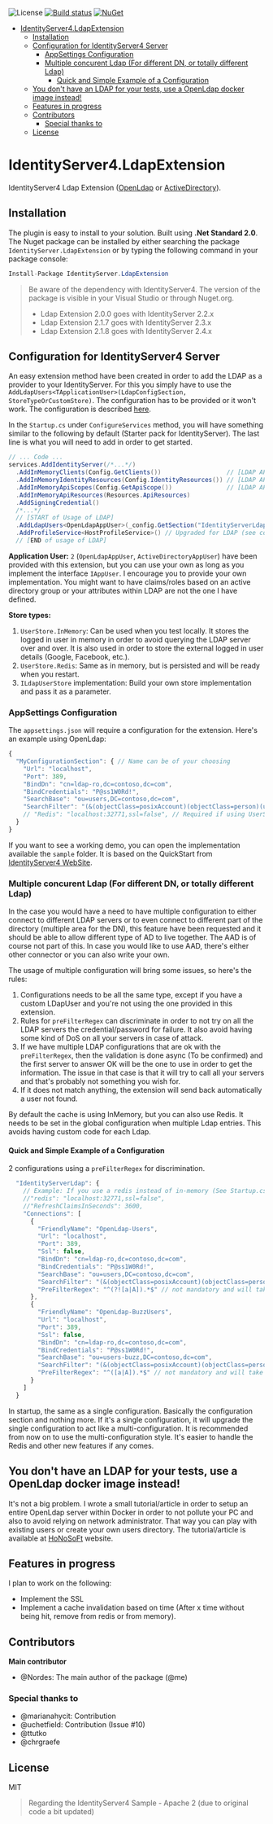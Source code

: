 ![License](https://img.shields.io/github/license/mashape/apistatus.svg)
[![Build status](https://ci.appveyor.com/api/projects/status/k26pepb32vka29w2/branch/master?svg=true)](https://ci.appveyor.com/project/Nordes/identityserver4-ldapextension/branch/master)
[![NuGet](https://img.shields.io/nuget/v/IdentityServer.LdapExtension.svg)](https://www.nuget.org/packages/IdentityServer.LdapExtension/)

- [IdentityServer4.LdapExtension](#identityserver4ldapextension)
  - [Installation](#installation)
  - [Configuration for IdentityServer4 Server](#configuration-for-identityserver4-server)
    - [AppSettings Configuration](#appsettings-configuration)
    - [Multiple concurent Ldap (For different DN, or totally different Ldap)](#multiple-concurent-ldap-for-different-dn-or-totally-different-ldap)
      - [Quick and Simple Example of a Configuration](#quick-and-simple-example-of-a-configuration)
  - [You don't have an LDAP for your tests, use a OpenLdap docker image instead!](#you-dont-have-an-ldap-for-your-tests-use-a-openldap-docker-image-instead)
  - [Features in progress](#features-in-progress)
  - [Contributors](#contributors)
    - [Special thanks to](#special-thanks-to)
  - [License](#license)

# IdentityServer4.LdapExtension
IdentityServer4 Ldap Extension ([OpenLdap](https://www.openldap.org/) or [ActiveDirectory](https://en.wikipedia.org/wiki/Active_Directory)).

## Installation
The plugin is easy to install to your solution. Built using **.Net Standard 2.0**. The Nuget package can be installed by either searching the package `IdentityServer.LdapExtension` or by typing the following command in your package console:

```csharp
Install-Package IdentityServer.LdapExtension
```

> Be aware of the dependency with IdentityServer4. The version of the package is visible in your Visual Studio or through Nuget.org.
> - Ldap Extension 2.0.0 goes with IdentityServer 2.2.x 
> - Ldap Extension 2.1.7 goes with IdentityServer 2.3.x 
> - Ldap Extension 2.1.8 goes with IdentityServer 2.4.x

## Configuration for IdentityServer4 Server
An easy extension method have been created in order to add the LDAP as a provider to your IdentityServer. For this you simply have to use the `AddLdapUsers<TApplicationUser>(LdapConfigSection, StoreTypeOrCustomStore)`. The configuration has to be provided or it won't work. The configuration is described [here](#appsettings-configuration).

In the `Startup.cs` under `ConfigureServices` method, you will have something similar to the following by default (Starter pack for IdentityServer). The last line is what you will need to add in order to get started.

```csharp
// ... Code ...
services.AddIdentityServer(/*...*/)
  .AddInMemoryClients(Config.GetClients())                  // [LDAP API Example]
  .AddInMemoryIdentityResources(Config.IdentityResources()) // [LDAP API Example]
  .AddInMemoryApiScopes(Config.GetApiScope())               // [LDAP API Example]
  .AddInMemoryApiResources(Resources.ApiResources)
  .AddSigningCredential()
  /*...*/
  // [START of Usage of LDAP]
  .AddLdapUsers<OpenLdapAppUser>(_config.GetSection("IdentityServerLdap"), UserStore.InMemory)
  .AddProfileService<HostProfileService>() // Upgraded for LDAP (see code in project class for details).
  // [END of usage of LDAP]

```

**Application User:** `2` (`OpenLdapAppUser`, `ActiveDirectoryAppUser`) have been provided with this extension, but you can use your own as long as you implement the interface `IAppUser`. I encourage you to provide your own implementation. You might want to have claims/roles based on an active directory group or your attributes within LDAP are not the one I have defined.

**Store types:**
1. `UserStore.InMemory`: Can be used when you test locally. It stores the logged in user in memory in order to avoid querying the LDAP server over and over. It is also used in order to store the external logged in user details (Google, Facebook, etc.).
2. `UserStore.Redis`: Same as in memory, but is persisted and will be ready when you restart.
3. `ILdapUserStore` implementation: Build your own store implementation and pass it as a parameter.

### AppSettings Configuration
The `appsettings.json` will require a configuration for the extension. Here's an example using OpenLdap:

```javascript
{
  "MyConfigurationSection": { // Name can be of your choosing
    "Url": "localhost",
    "Port": 389,
    "BindDn": "cn=ldap-ro,dc=contoso,dc=com",
    "BindCredentials": "P@ss1W0Rd!",
    "SearchBase": "ou=users,DC=contoso,dc=com",
    "SearchFilter": "(&(objectClass=posixAccount)(objectClass=person)(uid={0}))"
    // "Redis": "localhost:32771,ssl=false", // Required if using UserStore.Redis 
  }
}
```

If you want to see a working demo, you can open the implementation available the `sample` folder. It is based on the QuickStart from [IdentityServer4 WebSite](http://docs.identityserver.io/en/release/).

### Multiple concurent Ldap (For different DN, or totally different Ldap)
In the case you would have a need to have multiple configuration to either connect to different LDAP servers or to even connect to different part of the directory (multiple area for the DN), this feature have been requested and it should be able to allow different type of AD to live together. The AAD is of course not part of this. In case you would like to use AAD, there's either other connector or you can also write your own.

The usage of multiple configuration will bring some issues, so here's the rules:
1. Configurations needs to be all the same type, except if you have a custom LDapUser and you're not using the one provided in this extension.
2. Rules for `preFilterRegex` can discriminate in order to not try on all the LDAP servers the credential/password for failure. It also avoid having some kind of DoS on all your servers in case of attack.
3. If we have multiple LDAP configurations that are ok with the `preFilterRegex`, then the validation is done async (To be confirmed) and the first server to answer OK will be the one to use in order to get the information. The issue in that case is that it will try to call all your servers and that's probably not something you wish for.
4. If it does not match anything, the extension will send back automatically a user not found.

By default the cache is using InMemory, but you can also use Redis. It needs to be set in the global configuration when multiple Ldap entries. This avoids having custom code for each Ldap.

#### Quick and Simple Example of a Configuration
2 configurations using a `preFilterRegex` for discrimination.
```javascript
  "IdentityServerLdap": {
    // Example: If you use a redis instead of in-memory (See Startup.cs)
    //"redis": "localhost:32771,ssl=false",
    //"RefreshClaimsInSeconds": 3600,
    "Connections": [
      {
        "FriendlyName": "OpenLdap-Users",
        "Url": "localhost",
        "Port": 389,
        "Ssl": false,
        "BindDn": "cn=ldap-ro,dc=contoso,dc=com",
        "BindCredentials": "P@ss1W0Rd!",
        "SearchBase": "ou=users,DC=contoso,dc=com",
        "SearchFilter": "(&(objectClass=posixAccount)(objectClass=person)(uid={0}))",
        "PreFilterRegex": "^(?![a|A]).*$" // not mandatory and will take everything not starting with A
      },
      {
        "FriendlyName": "OpenLdap-BuzzUsers",
        "Url": "localhost",
        "Port": 389,
        "Ssl": false,
        "BindDn": "cn=ldap-ro,dc=contoso,dc=com",
        "BindCredentials": "P@ss1W0Rd!",
        "SearchBase": "ou=users-buzz,DC=contoso,dc=com",
        "SearchFilter": "(&(objectClass=posixAccount)(objectClass=person)(uid={0}))",
        "PreFilterRegex": "^([a|A]).*$" // not mandatory and will take everything not starting with A
      }
    ]
  }
```

In startup, the same as a single configuration. Basically the configuration section and nothing more. If it's a single configuration, it will upgrade the single configuration to act like a multi-configuration. It is recommended from now on to use the multi-configuration style. It's easier to handle the Redis and other new features if any comes.

## You don't have an LDAP for your tests, use a OpenLdap docker image instead!
It's not a big problem. I wrote a small tutorial/article in order to setup an entire OpenLdap server within Docker in order to not pollute your PC and also to avoid relying on network administrator. That way you can play with existing users or create your own users directory. The tutorial/article is available at [HoNoSoFt](https://blog.honosoft.com/2018/06/18/ldap-identity-server-series-%E3%83%BC-part-i-%E3%83%BC-openldap-on-docker-container/) website.

## Features in progress
I plan to work on the following:
* Implement the SSL
* Implement a cache invalidation based on time (After x time without being hit, remove from redis or from memory).

## Contributors
**Main contributor**
* @Nordes: The main author of the package (@me)
  
### Special thanks to
* @marianahycit: Contribution
* @uchetfield: Contribution (Issue #10)
* @ttutko
* @chrgraefe 

## License
MIT

> Regarding the IdentityServer4 Sample - Apache 2 (due to original code a bit updated)
